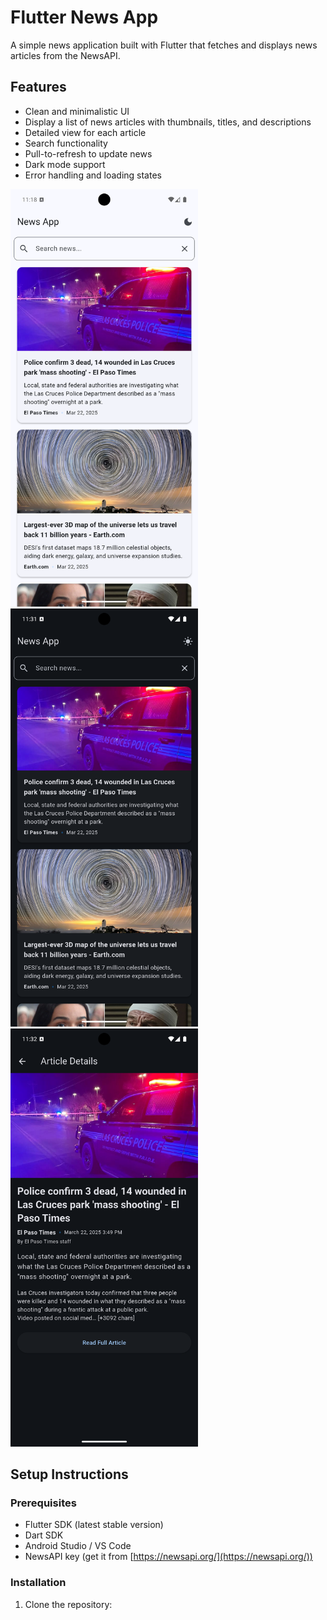# Flutter News App

A simple news application built with Flutter that fetches and displays news articles from the NewsAPI.

## Features

- Clean and minimalistic UI
- Display a list of news articles with thumbnails, titles, and descriptions
- Detailed view for each article
- Search functionality
- Pull-to-refresh to update news
- Dark mode support
- Error handling and loading states

<img src="screenshots/lightmode.png" alt="App Screenshot" width="300"/>
<img src="screenshots/darkmode.png" alt="App Screenshot" width="300"/>
<img src="screenshots/article.png" alt="App Screenshot" width="300"/>


## Setup Instructions

### Prerequisites

- Flutter SDK (latest stable version)
- Dart SDK
- Android Studio / VS Code
- NewsAPI key (get it from [https://newsapi.org/](https://newsapi.org/))

### Installation

1. Clone the repository:

